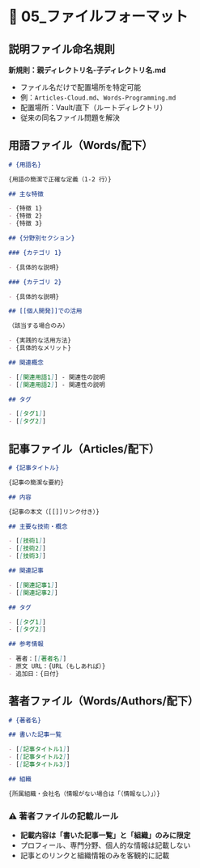 # 📝 05\_ファイルフォーマット

## 説明ファイル命名規則

**新規則：親ディレクトリ名-子ディレクトリ名.md**

- ファイル名だけで配置場所を特定可能
- 例：`Articles-Cloud.md`、`Words-Programming.md`
- 配置場所：Vault/直下（ルートディレクトリ）
- 従来の同名ファイル問題を解決

## 用語ファイル（Words/配下）

```markdown
# {用語名}

{用語の簡潔で正確な定義（1-2 行）}

## 主な特徴

- {特徴 1}
- {特徴 2}
- {特徴 3}

## {分野別セクション}

### {カテゴリ 1}

- {具体的な説明}

### {カテゴリ 2}

- {具体的な説明}

## [[個人開発]]での活用

（該当する場合のみ）

- {実践的な活用方法}
- {具体的なメリット}

## 関連概念

- [[関連用語1]] - 関連性の説明
- [[関連用語2]] - 関連性の説明

## タグ

- [[タグ1]]
- [[タグ2]]
```

## 記事ファイル（Articles/配下）

```markdown
# {記事タイトル}

{記事の簡潔な要約}

## 内容

{記事の本文（[[]]リンク付き）}

## 主要な技術・概念

- [[技術1]]
- [[技術2]]
- [[技術3]]

## 関連記事

- [[関連記事1]]
- [[関連記事2]]

## タグ

- [[タグ1]]
- [[タグ2]]

## 参考情報

- 著者：[[著者名]]
- 原文 URL：{URL（もしあれば）}
- 追加日：{日付}
```

## 著者ファイル（Words/Authors/配下）

```markdown
# {著者名}

## 書いた記事一覧

- [[記事タイトル1]]
- [[記事タイトル2]]
- [[記事タイトル3]]

## 組織

{所属組織・会社名（情報がない場合は「（情報なし）」）}
```

### ⚠️ 著者ファイルの記載ルール

- **記載内容は「書いた記事一覧」と「組織」のみに限定**
- プロフィール、専門分野、個人的な情報は記載しない
- 記事とのリンクと組織情報のみを客観的に記載
